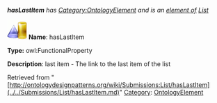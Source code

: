 ___hasLastItem__ has [Category:OntologyElement](../../Category/OntologyElement.md "Category:OntologyElement") and is an [element of](../../Property/ElementOf.md "Property:ElementOf") [List](../../Submissions/List.md "Submissions:List")_


  




[![ObjectProperty](../../images/thumb/c/c3/ObjectProperty.gif/45px-ObjectProperty.gif)](../../Image/ObjectProperty.gif.md "ObjectProperty")
__Name__: hasLastItem 


__Type:__ owl:FunctionalProperty 


__Description__: last item - The link to the last item of the list 





Retrieved from "[http://ontologydesignpatterns.org/wiki/Submissions:List/hasLastItem](../../Submissions/List/hasLastItem.md)"
 [Category](http://ontologydesignpatterns.org/wiki/Special:Categories "Special:Categories"): [OntologyElement](../../Category/OntologyElement.md "Category:OntologyElement")